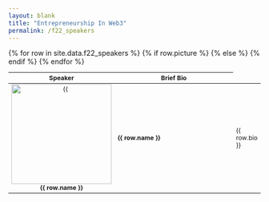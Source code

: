 ```yaml
---
layout: blank
title: "Entrepreneurship In Web3"
permalink: /f22_speakers
---
```


<table style="table-layout: fixed; font-size: 88%">
  <thead>
      <th style="width: 30%;"> Speaker </th>
      <th style="width: 70%;"> Brief Bio </th>
  </thead>
  <tbody>
    {% for row in site.data.f22_speakers %}
      <tr>
        {% if row.picture %}
          <td style="text-align:center"><img style="object-fit:cover" width=200 height=200 src="{{site.baseurl}}/assets/speakers/{{ row.picture }}" alt={{ row.name }}> 
          <br>
          <b>{{ row.name }}</b> </td>
        {% else %} 
          <td> <b>{{ row.name }}</b> </td>      
        {% endif %}
        <td> {{ row.bio }} </td>
      </tr>
    {% endfor %}
  </tbody>
</table>
